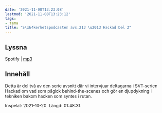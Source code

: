 ```yaml
---
date: '2021-11-08T13:23:08'
lastmod: '2021-11-08T13:23:12'
tags:
- tema
title: "S\xE4kerhetspodcasten avs.213 \u2013 Hackad Del 2"
---
```


## Lyssna





Spotify \| [mp3](https://traffic.libsyn.com/secure/sakerhetspodcasten/2021-10-24_Hackad2.mp3)





## Innehåll





Detta är del två av den serie avsnitt där vi intervjuar deltagarna i SVT-serien Hackad
om vad som pågick behind-the-scenes och gör en djupdykning i tekniken bakom hacken
som syntes i rutan.





Inspelat: 2021-10-20. Längd: 01:48:31.




